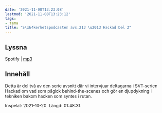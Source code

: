 ```yaml
---
date: '2021-11-08T13:23:08'
lastmod: '2021-11-08T13:23:12'
tags:
- tema
title: "S\xE4kerhetspodcasten avs.213 \u2013 Hackad Del 2"
---
```


## Lyssna





Spotify \| [mp3](https://traffic.libsyn.com/secure/sakerhetspodcasten/2021-10-24_Hackad2.mp3)





## Innehåll





Detta är del två av den serie avsnitt där vi intervjuar deltagarna i SVT-serien Hackad
om vad som pågick behind-the-scenes och gör en djupdykning i tekniken bakom hacken
som syntes i rutan.





Inspelat: 2021-10-20. Längd: 01:48:31.




